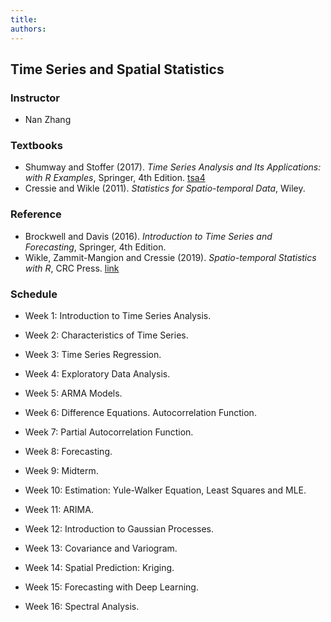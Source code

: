 ```yaml
---
title:
authors:
---
```


## **Time Series and Spatial Statistics**

### Instructor

*   Nan Zhang

### Textbooks

*   Shumway and Stoffer (2017). _Time Series Analysis and Its Applications: with R Examples_, Springer, 4th Edition. [tsa4](http://www.stat.pitt.edu/stoffer/tsa4/tsa4.htm)
*   Cressie and Wikle (2011). _Statistics for Spatio-temporal Data_, Wiley.

### Reference

*   Brockwell and Davis (2016). _Introduction to Time Series and Forecasting_, Springer, 4th Edition.
*   Wikle, Zammit-Mangion and Cressie (2019). _Spatio-temporal Statistics with R_, CRC Press. [link](https://spacetimewithr.org/)

### Schedule

*   Week 1: Introduction to Time Series Analysis.

*   Week 2: Characteristics of Time Series.

*   Week 3: Time Series Regression.

*   Week 4: Exploratory Data Analysis.

*   Week 5: ARMA Models.

*   Week 6: Difference Equations. Autocorrelation Function.

*   Week 7: Partial Autocorrelation Function.

*   Week 8: Forecasting.

*   Week 9: Midterm.

*   Week 10: Estimation: Yule-Walker Equation, Least Squares and MLE.

*   Week 11: ARIMA.

*   Week 12: Introduction to Gaussian Processes.

*   Week 13: Covariance and Variogram.

*   Week 14: Spatial Prediction: Kriging.

*   Week 15: Forecasting with Deep Learning.

*   Week 16: Spectral Analysis.